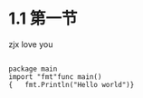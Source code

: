 # 1.1 第一节

zjx love you

```

package main
import "fmt"func main() 
{   fmt.Println("Hello world")}
```
